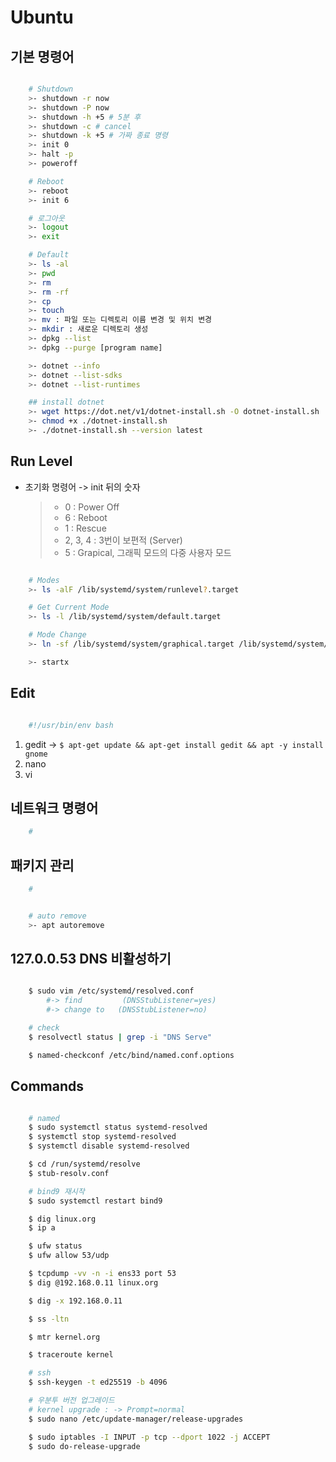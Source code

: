 # Ubuntu

## 기본 명령어

```bash

    # Shutdown
    >- shutdown -r now
    >- shutdown -P now
    >- shutdown -h +5 # 5분 후
    >- shutdown -c # cancel
    >- shutdown -k +5 # 가짜 종료 명령
    >- init 0
    >- halt -p
    >- poweroff

    # Reboot
    >- reboot
    >- init 6

    # 로그아웃
    >- logout
    >- exit

    # Default
    >- ls -al
    >- pwd
    >- rm
    >- rm -rf
    >- cp
    >- touch
    >- mv : 파일 또는 디렉토리 이름 변경 및 위치 변경
    >- mkdir : 새로운 디렉토리 생성
    >- dpkg --list
    >- dpkg --purge [program name]

    >- dotnet --info
    >- dotnet --list-sdks
    >- dotnet --list-runtimes

    ## install dotnet
    >- wget https://dot.net/v1/dotnet-install.sh -O dotnet-install.sh
    >- chmod +x ./dotnet-install.sh
    >- ./dotnet-install.sh --version latest


```

## Run Level

- 초기화 명령어 -> init 뒤의 숫자
    >- 0 : Power Off
    >- 6 : Reboot
    >- 1 : Rescue
    >- 2, 3, 4 : 3번이 보편적 (Server)
    >- 5 : Grapical, 그래픽 모드의 다중 사용자 모드

```bash

    # Modes
    >- ls -alF /lib/systemd/system/runlevel?.target

    # Get Current Mode
    >- ls -l /lib/systemd/system/default.target

    # Mode Change
    >- ln -sf /lib/systemd/system/graphical.target /lib/systemd/system/default.target

    >- startx

```

## Edit

```bash

    #!/usr/bin/env bash

```

1. gedit -> `$ apt-get update && apt-get install gedit && apt -y install gnome`
2. nano
3. vi

## 네트워크 명령어

```bash
    #
```

## 패키지 관리

```bash
    #
```

```bash

    # auto remove
    >- apt autoremove


```

## 127.0.0.53 DNS 비활성하기

```bash

    $ sudo vim /etc/systemd/resolved.conf
        #-> find         (DNSStubListener=yes)
        #-> change to   (DNSStubListener=no)

    # check
    $ resolvectl status | grep -i "DNS Serve"

    $ named-checkconf /etc/bind/named.conf.options
```

## Commands

```bash

    # named
    $ sudo systemctl status systemd-resolved
    $ systemctl stop systemd-resolved
    $ systemctl disable systemd-resolved

    $ cd /run/systemd/resolve
    $ stub-resolv.conf

    # bind9 재시작
    $ sudo systemctl restart bind9

    $ dig linux.org
    $ ip a

    $ ufw status
    $ ufw allow 53/udp

    $ tcpdump -vv -n -i ens33 port 53
    $ dig @192.168.0.11 linux.org

    $ dig -x 192.168.0.11

    $ ss -ltn

    $ mtr kernel.org

    $ traceroute kernel

    # ssh
    $ ssh-keygen -t ed25519 -b 4096

    # 우분투 버전 업그레이드
    # kernel upgrade : -> Prompt=normal
    $ sudo nano /etc/update-manager/release-upgrades

    $ sudo iptables -I INPUT -p tcp --dport 1022 -j ACCEPT
    $ sudo do-release-upgrade
```
